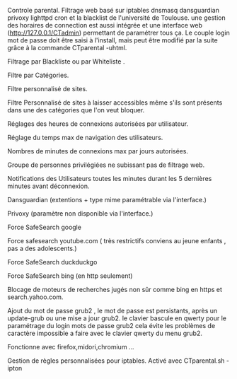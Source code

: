 Controle parental.
 Filtrage web basé sur iptables dnsmasq dansguardian privoxy lighttpd cron et la blacklist de l'université de Toulouse.
 une gestion des horaires de connection est aussi intégrée et
 une interface web (http://127.0.0.1/CTadmin) permettant de paramétrer tous ça.
 Le couple login mot de passe doit être saisi à l'install, mais peut être
 modifié par la suite grâce à la commande CTparental -uhtml.
 
 Filtrage par Blackliste ou par Whiteliste .
 
 Filtre par Catégories.
 
 Filtre personnalisé de sites.
 
 Filtre Personnalisé de sites à laisser accessibles même s'ils sont présents dans une des catégories que l'on veut bloquer.
 
 Réglages des heures de connexions autorisées par utilisateur.
 
 Réglage du temps max de navigation des utilisateurs.
 
 Nombres de minutes de connexions max par jours autorisées.
 
 Groupe de personnes privilégiées ne subissant pas de filtrage web.
 
 Notifications des Utilisateurs toutes les minutes durant les 5 dernières minutes avant déconnexion.
 
 Dansguardian (extentions + type mime paramétrable via l'interface.)
 
 Privoxy (paramètre non disponible via l'interface.)
 
 Force SafeSearch google
 
 Force safesearch youtube.com ( très restrictifs conviens au jeune enfants , pas a des adolescents.)
 
 Force SafeSearch duckduckgo
 
 Force SafeSearch bing (en http seulement)
 
 Blocage de moteurs de recherches jugés non sûr comme bing en https et search.yahoo.com.
 
 Ajout du mot de passe grub2 , le mot de passe est persistants, après un update-grub ou une mise a jour grub2. le clavier bascule en qwerty pour le paramétrage du login mots de passe grub2 cela évite les problèmes de caractère impossible a faire avec le clavier qwerty du menu grub2.
 
 Fonctionne avec firefox,midori,chromium …
 
 Gestion de règles personnalisées pour iptables. Activé avec CTparental.sh -ipton
 


